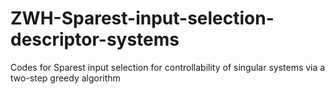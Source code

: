 # ZWH-Sparest-input-selection-descriptor-systems
Codes for Sparest input selection for controllability of singular systems via a two-step greedy algorithm
